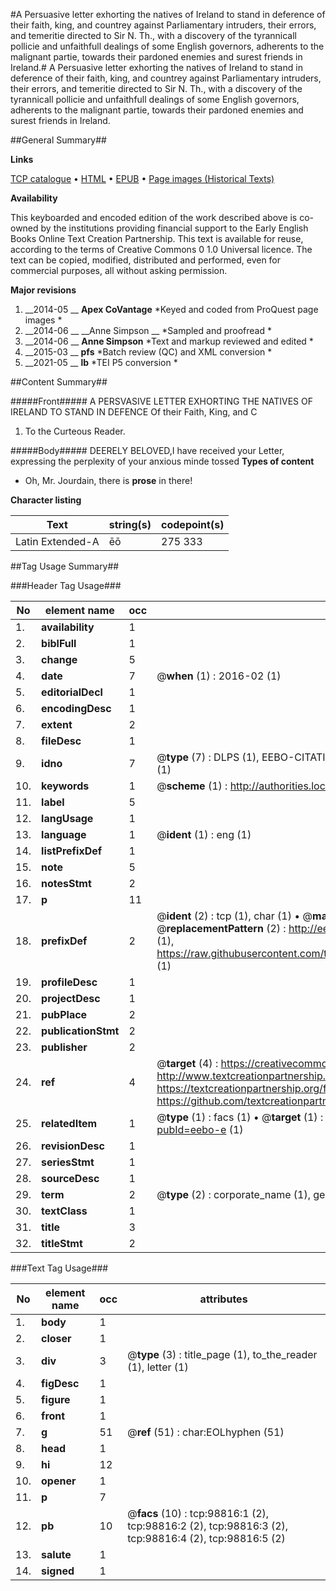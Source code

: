 #A Persuasive letter exhorting the natives of Ireland to stand in deference of their faith, king, and countrey against Parliamentary intruders, their errors, and temeritie directed to Sir N. Th., with a discovery of the tyrannicall pollicie and unfaithfull dealings of some English governors, adherents to the malignant partie, towards their pardoned enemies and surest friends in Ireland.#
A Persuasive letter exhorting the natives of Ireland to stand in deference of their faith, king, and countrey against Parliamentary intruders, their errors, and temeritie directed to Sir N. Th., with a discovery of the tyrannicall pollicie and unfaithfull dealings of some English governors, adherents to the malignant partie, towards their pardoned enemies and surest friends in Ireland.

##General Summary##

**Links**

[TCP catalogue](http://www.ota.ox.ac.uk/tcp/)  • 
[HTML](http://tei.it.ox.ac.uk/tcp/Texts-HTML/free/A54/A54480.html)  • 
[EPUB](http://tei.it.ox.ac.uk/tcp/Texts-EPUB/free/A54/A54480.epub) • 
[Page images (Historical Texts)](https://historicaltexts.jisc.ac.uk/eebo-13286745e)

**Availability**

This keyboarded and encoded edition of the work described above is co-owned by the
    institutions providing financial support to the Early English Books Online Text Creation
    Partnership. This text is available for reuse, according to the terms of  Creative Commons 0 1.0 Universal
    licence. The text can be copied, modified, distributed and performed, even for commercial
    purposes, all without asking permission.

**Major revisions**

1. __2014-05 __ __Apex CoVantage__ *Keyed and coded from ProQuest page images *
1. __2014-06 __ __Anne Simpson __ *Sampled and proofread *
1. __2014-06 __ __Anne Simpson__ *Text and markup reviewed and edited *
1. __2015-03 __ __pfs__ *Batch review (QC) and XML conversion *
1. __2021-05 __ __lb__ *TEI P5 conversion *

##Content Summary##

#####Front#####
A PERSVASIVE LETTER EXHORTING THE NATIVES OF IRELAND TO STAND IN DEFENCE Of their Faith, King, and C
1. To the Curteous Reader.

#####Body#####
DEERELY BELOVED,I have received your Letter, expressing the perplexity of your anxious minde tossed 
**Types of content**

  * Oh, Mr. Jourdain, there is **prose** in there!

**Character listing**


|Text|string(s)|codepoint(s)|
|---|---|---|
|Latin Extended-A|ēō|275 333|

##Tag Usage Summary##

###Header Tag Usage###

|No|element name|occ|attributes|
|---|---|---|---|
|1.|__availability__|1||
|2.|__biblFull__|1||
|3.|__change__|5||
|4.|__date__|7| @__when__ (1) : 2016-02 (1)|
|5.|__editorialDecl__|1||
|6.|__encodingDesc__|1||
|7.|__extent__|2||
|8.|__fileDesc__|1||
|9.|__idno__|7| @__type__ (7) : DLPS (1), EEBO-CITATION (1), VID (1), EEBO-PROQUEST (1), STC (2), OCLC (1)|
|10.|__keywords__|1| @__scheme__ (1) : http://authorities.loc.gov/ (1)|
|11.|__label__|5||
|12.|__langUsage__|1||
|13.|__language__|1| @__ident__ (1) : eng (1)|
|14.|__listPrefixDef__|1||
|15.|__note__|5||
|16.|__notesStmt__|2||
|17.|__p__|11||
|18.|__prefixDef__|2| @__ident__ (2) : tcp (1), char (1)  •  @__matchPattern__ (2) : ([0-9\-]+):([0-9IVX]+) (1), (.+) (1)  •  @__replacementPattern__ (2) : http://eebo.chadwyck.com/downloadtiff?vid=$1&page=$2 (1), https://raw.githubusercontent.com/textcreationpartnership/Texts/master/tcpchars.xml#$1 (1)|
|19.|__profileDesc__|1||
|20.|__projectDesc__|1||
|21.|__pubPlace__|2||
|22.|__publicationStmt__|2||
|23.|__publisher__|2||
|24.|__ref__|4| @__target__ (4) : https://creativecommons.org/publicdomain/zero/1.0/ (1), http://www.textcreationpartnership.org/docs/. (1), https://textcreationpartnership.org/faq/#faq05 (1), https://github.com/textcreationpartnership (1)|
|25.|__relatedItem__|1| @__type__ (1) : facs (1)  •  @__target__ (1) : https://data.historicaltexts.jisc.ac.uk/view?pubId=eebo-e (1)|
|26.|__revisionDesc__|1||
|27.|__seriesStmt__|1||
|28.|__sourceDesc__|1||
|29.|__term__|2| @__type__ (2) : corporate_name (1), geographic_name (1)|
|30.|__textClass__|1||
|31.|__title__|3||
|32.|__titleStmt__|2||


###Text Tag Usage###

|No|element name|occ|attributes|
|---|---|---|---|
|1.|__body__|1||
|2.|__closer__|1||
|3.|__div__|3| @__type__ (3) : title_page (1), to_the_reader (1), letter (1)|
|4.|__figDesc__|1||
|5.|__figure__|1||
|6.|__front__|1||
|7.|__g__|51| @__ref__ (51) : char:EOLhyphen (51)|
|8.|__head__|1||
|9.|__hi__|12||
|10.|__opener__|1||
|11.|__p__|7||
|12.|__pb__|10| @__facs__ (10) : tcp:98816:1 (2), tcp:98816:2 (2), tcp:98816:3 (2), tcp:98816:4 (2), tcp:98816:5 (2)|
|13.|__salute__|1||
|14.|__signed__|1||
